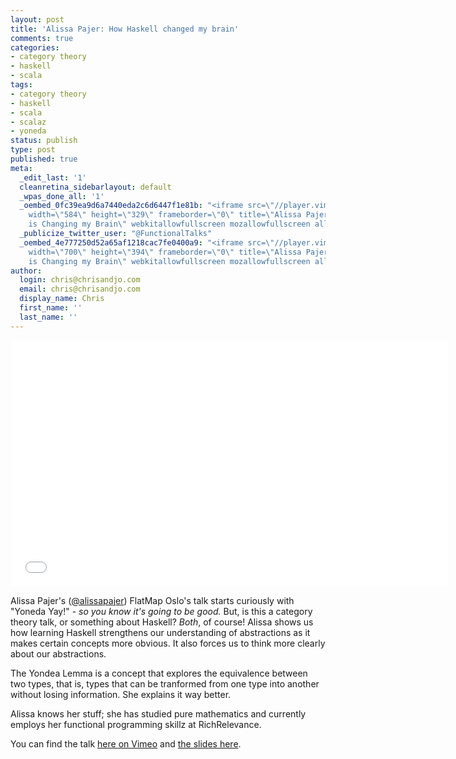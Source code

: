 ```yaml
---
layout: post
title: 'Alissa Pajer: How Haskell changed my brain'
comments: true
categories:
- category theory
- haskell
- scala
tags:
- category theory
- haskell
- scala
- scalaz
- yoneda
status: publish
type: post
published: true
meta:
  _edit_last: '1'
  cleanretina_sidebarlayout: default
  _wpas_done_all: '1'
  _oembed_0fc39ea9d6a7440eda2c6d6447f1e81b: "<iframe src=\"//player.vimeo.com/video/96639840\"
    width=\"584\" height=\"329\" frameborder=\"0\" title=\"Alissa Pajer - How Haskell
    is Changing my Brain\" webkitallowfullscreen mozallowfullscreen allowfullscreen></iframe>"
  _publicize_twitter_user: "@FunctionalTalks"
  _oembed_4e777250d52a65af1218cac7fe0400a9: "<iframe src=\"//player.vimeo.com/video/96639840\"
    width=\"700\" height=\"394\" frameborder=\"0\" title=\"Alissa Pajer - How Haskell
    is Changing my Brain\" webkitallowfullscreen mozallowfullscreen allowfullscreen></iframe>"
author:
  login: chris@chrisandjo.com
  email: chris@chrisandjo.com
  display_name: Chris
  first_name: ''
  last_name: ''
---
```

<p><iframe src="//player.vimeo.com/video/96639840" width="700" height="394" frameborder="0" title="Alissa Pajer - How Haskell is Changing my Brain" ></iframe></p>

Alissa Pajer's ([@alissapajer](http://twitter.com/alissapajer)) FlatMap Oslo's talk starts curiously with "Yoneda Yay!" - *so you know it's going to be good.* But, is this a category theory talk, or something about Haskell? *Both*, of course! Alissa shows us how learning Haskell strengthens our understanding of abstractions as it makes certain concepts more obvious. It also forces us to think more clearly about our abstractions.

The Yondea Lemma is a concept that explores the equivalence between two types, that is, types that can be tranformed from one type into another without losing information.  She explains it way better.

Alissa knows her stuff; she has studied pure mathematics and currently employs her functional programming skillz at RichRelevance.  

You can find the talk [here on Vimeo](http://vimeo.com/96639840) and [the slides here](http://alissapajer.github.io/conferenceslides/flatmaposlo2014/).

